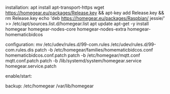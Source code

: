 installation:
apt install apt-transport-https
wget https://homegear.eu/packages/Release.key && apt-key add Release.key && rm Release.key
echo 'deb https://homegear.eu/packages/Raspbian/ jessie/' >> /etc/apt/sources.list.d/homegear.list
apt update
apt-get -y install homegear homegear-nodes-core homegear-nodes-extra homegear-homematicbidcos

configuration:
mv /etc/udev/rules.d/99-com.rules /etc/udev/rules.d/99-com.rules.dis
patch -b /etc/homegear/families/homematicbidcos.conf homematicbidcos.conf.patch
patch -b /etc/homegear/mqtt.conf mqtt.conf.patch
patch -b /lib/systemd/system/homegear.service homegear.service.patch

enable/start:

backup:
/etc/homegear
/var/lib/homegear
